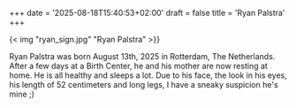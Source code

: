 +++
date = '2025-08-18T15:40:53+02:00'
draft = false
title = 'Ryan Palstra'
+++

{< img "ryan_sign.jpg" "Ryan Palstra" >}}

Ryan Palstra was born August 13th, 2025 in Rotterdam, The Netherlands. After a
few days at a Birth Center, he and his mother are now resting at home. He is
all healthy and sleeps a lot. Due to his face, the look in his eyes, his length
of 52 centimeters and long legs, I have a sneaky suspicion he's mine ;)
